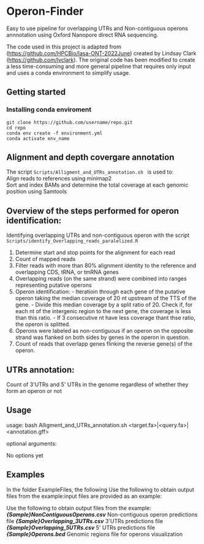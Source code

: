 # Operon-Finder
Easy to use pipeline for overlapping UTRs and Non-contiguous operons annnotation using Oxford Nanopore direct RNA sequencing.

The code used in this project is adapted from (https://github.com/HPCBio/lasa-ONT-2022June) created by Lindsay Clark (https://github.com/lvclark). The original code has been modified to create a less time-consuming and more general pipeline that requires only input and uses a conda environment to simplify usage.

## Getting started
### Installing conda enviroment
```
git clone https://github.com/username/repo.git  
cd repo  
conda env create -f environment.yml  
conda activate env_name  
```
## Alignment and depth covergare annotation 
The script ```Scripts/Alligment_and_UTRs_annotation.sh ``` is used to:  
Align reads to references using minimap2  
Sort and index BAMs and determine the total coverage at each genomic position using Samtools

## Overview of the steps performed for operon identification:
Identifying overlapping UTRs and non-contiguous operon with the script ```Scripts/identify_Overlapping_reads_paralelized.R ```
  1. Determine start and stop points for the alignment for each read
  2. Count of mapped reads
  3. Filter reads with more than 80% alignment identity to the reference  and overlapping CDS, tRNA, or tmRNA genes
  4. Overlapping reads (on the same strand) were combined into ranges representing putative operons
  5. Operon identification: 
    - Iteratioin through each gene of the putative operon taking the median coverage of 20 nt upstream of the TTS of the gene. 
    - Divide this median coverage by a split ratio of 20. Check if, for each nt of the intergenic region to the next gene, the coverage is less than this ratio. 
    - If 3 consecutive nt have less coverage thant thse ratio, the operon is splitted.
  6. Operons were labeled as non-contiguous if an operon on the opposite strand was flanked on both sides by genes in the operon in question.
  7. Count of reads that overlapp genes flinking the reverse gene(s) of the operon.
  ## UTRs annotation:
  Count of 3'UTRs and 5' UTRs in the genome regardless of whether they form an operon or not

## Usage
usage: bash Alligment_and_UTRs_annotation.sh <target.fa>|<query.fa>|<annotation.gff>  

optional arguments:  

No options yet

## Examples
In the folder ExampleFiles, the following Use the following to obtain output files from the example:input files are provided as an example:  

Use the following to obtain output files from the example:  
***{Sample}NonContiguousOperons.csv*** Non-contiguous operon predictions file
***{Sample}Overlapping_3UTRs.csv*** 3'UTRs predictions file  
***{Sample}Overlapping_5UTRs.csv*** 5' UTRs predictions file  
***{Sample}Operons.bed***  Genomic regions file for operons visualization


